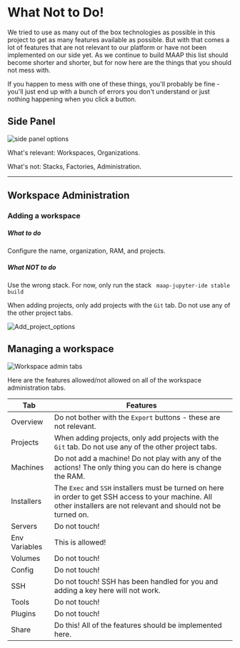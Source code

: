 # What Not to Do!

We tried to use as many out of the box technologies as possible in this project to get as many features
available as possible. But with that comes a lot of features that are not relevant to our platform or 
have not been implemented on our side yet. As we continue to build MAAP this list should become shorter
and shorter, but for now here are the things that you should not mess with. 

If you happen to mess with one of these things, you'll probably be fine - you'll just end up with a bunch
of errors you don't understand or just nothing happening when you click a button.

## Side Panel
![side panel options](https://raw.github.com/MAAP-Project/maap-jupyter-ide/master/user_guides/images/side_panel_options.png)

What's relevant: Workspaces, Organizations.

What's not: Stacks, Factories, Administration.

---
## Workspace Administration

### Adding a workspace
##### What to do
Configure the name, organization, RAM, and projects.

##### What NOT to do
Use the wrong stack. For now, only run the stack ` maap-jupyter-ide stable build`

When adding projects, only add projects with the `Git` tab. Do not use any of the other project tabs.

![Add_project_options](https://raw.github.com/MAAP-Project/maap-jupyter-ide/master/user_guides/images/add_proj_options.png)

## Managing a workspace

![Workspace admin tabs](https://raw.github.com/MAAP-Project/maap-jupyter-ide/master/user_guides/images/workspace_admin.png)

Here are the features allowed/not allowed on all of the workspace administration tabs.

| Tab           | Features |
| -----------   | ----------- |
| Overview      | Do not bother with the `Export` buttons - these are not relevant.|
| Projects      | When adding projects, only add projects with the `Git` tab. Do not use any of the other project tabs.|
| Machines      | Do not add a machine! Do not play with any of the actions! The only thing you can do here is change the RAM. |
| Installers    | The `Exec` and `SSH` installers must be turned on here in order to get SSH access to your machine. All other installers are not relevant and should not be turned on. |
| Servers       | Do not touch! |
| Env Variables | This is allowed! |
| Volumes       | Do not touch! |
| Config        | Do not touch! |
| SSH           | Do not touch! SSH has been handled for you and adding a key here will not work. |
| Tools         | Do not touch! |
| Plugins       | Do not touch! |
| Share         | Do this! All of the features should be implemented here. |

